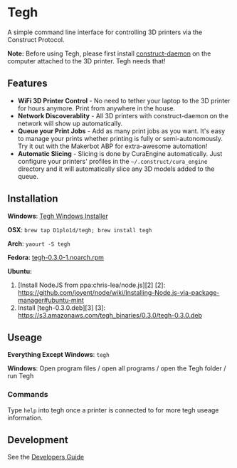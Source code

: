 # Tegh

A simple command line interface for controlling 3D printers via the Construct Protocol.

**Note:** Before using Tegh, please first install [construct-daemon](https://github.com/D1plo1d/construct-daemon) on the computer attached to the 3D printer. Tegh needs that!


## Features

* **WiFi 3D Printer Control** - No need to tether your laptop to the 3D printer for hours anymore. Print from anywhere in the house.
* **Network Discoverablity** - All 3D printers with construct-daemon on the network will show up automatically.
* **Queue your Print Jobs** - Add as many print jobs as you want. It's easy to manage your prints whether printing is fully or semi-autonomously. Try it out with the Makerbot ABP for extra-awesome automation!
* **Automatic Slicing** - Slicing is done by CuraEngine automatically. Just configure your printers' profiles in the `~/.construct/cura_engine` directory and it will automatically slice any 3D models added to the queue.


## Installation

**Windows**: [Tegh Windows Installer][1]

[1]:https://s3.amazonaws.com/tegh_binaries/0.3.0/tegh-0.3.0-setup.exe

**OSX**: `brew tap D1plo1d/tegh; brew install tegh`

**Arch**: `yaourt -S tegh`

**Fedora**: [tegh-0.3.0-1.noarch.rpm][2314]

[2314]:https://s3.amazonaws.com/tegh_binaries/0.3.0/tegh-0.3.0-1.noarch.rpm

**Ubuntu:**

1. [Install NodeJS from ppa:chris-lea/node.js][2]
[2]: https://github.com/joyent/node/wiki/Installing-Node.js-via-package-manager#ubuntu-mint
2. Install [tegh-0.3.0.deb][3]
[3]: https://s3.amazonaws.com/tegh_binaries/0.3.0/tegh-0.3.0.deb


## Useage

**Everything Except Windows**: `tegh`

**Windows**: Open program files / open all programs / open the Tegh folder / run Tegh

### Commands

Type `help` into tegh once a printer is connected to for more tegh useage information.


## Development

See the [Developers Guide](https://github.com/D1plo1d/tegh/wiki/Developers-Guide)




